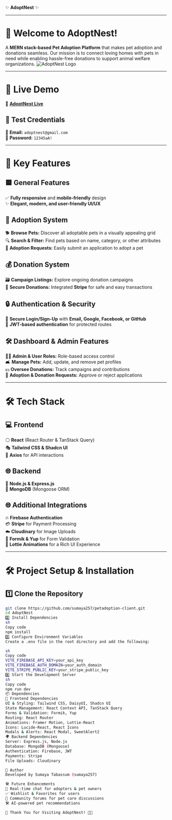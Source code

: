 ✨ **AdoptNest** ✨

---

# 🏡 **Welcome to AdoptNest!**
A **MERN stack-based Pet Adoption Platform** that makes pet adoption and donations seamless. Our mission is to connect loving homes with pets in need while enabling hassle-free donations to support animal welfare organizations.
<img src="https://i.ibb.co.com/QF8sGdpd/Screenshot-2025-02-05-141051.png" alt="AdoptNest Logo" style="max-width: 100%; height: auto;">

---

# 🚀 **Live Demo**
🔗 <a href="https://i.ibb.co.com/QF8sGdpd/Screenshot-2025-02-05-141051.png" target="_blank" rel="noopener noreferrer"><b>AdoptNest Live</b></a>


## 🎫 **Test Credentials**
📧 **Email:** `adoptnest@gmail.com`  
🔑 **Password:** `12345aA!`

---

# 🌟 **Key Features**

## 🟦 **General Features**
✅ **Fully responsive** and **mobile-friendly** design  
✨ **Elegant, modern, and user-friendly UI/UX**

## 🐾 **Adoption System**
🐕 **Browse Pets:** Discover all adoptable pets in a visually appealing grid  
🔍 **Search & Filter:** Find pets based on name, category, or other attributes  
📝 **Adoption Requests:** Easily submit an application to adopt a pet  

## 💰 **Donation System**
🗃️ **Campaign Listings:** Explore ongoing donation campaigns  
💎 **Secure Donations:** Integrated **Stripe** for safe and easy transactions  

## 🔒 **Authentication & Security**
🔑 **Secure Login/Sign-Up** with **Email, Google, Facebook, or GitHub**  
🔐 **JWT-based authentication** for protected routes  

## 🛠️ **Dashboard & Admin Features**
👨‍💼 **Admin & User Roles:** Role-based access control  
🛋️ **Manage Pets:** Add, update, and remove pet profiles  
💵 **Oversee Donations:** Track campaigns and contributions  
📩 **Adoption & Donation Requests:** Approve or reject applications  

---

# 🛠️ **Tech Stack**

## 💻 **Frontend**
⚪ **React** (React Router & TanStack Query)  
🎭 **Tailwind CSS & Shadcn UI**  
📼 **Axios** for API interactions  

## 🌐 **Backend**
🔵 **Node.js & Express.js**  
🌳 **MongoDB** (Mongoose ORM)  

## 🌐 **Additional Integrations**
🔥 **Firebase Authentication**  
💳 **Stripe** for Payment Processing  
☁️ **Cloudinary** for Image Uploads  
📄 **Formik & Yup** for Form Validation  
🎦 **Lottie Animations** for a Rich UI Experience  

---

# 🛠️ **Project Setup & Installation**

## 1️⃣ **Clone the Repository**
```sh
git clone https://github.com/sumaya257/petadoption-client.git
cd AdoptNest
2️⃣ Install Dependencies
sh
Copy code
npm install
3️⃣ Configure Environment Variables
Create a .env file in the root directory and add the following:

sh
Copy code
VITE_FIREBASE_API_KEY=your_api_key
VITE_FIREBASE_AUTH_DOMAIN=your_auth_domain
VITE_STRIPE_PUBLIC_KEY=your_stripe_public_key
4️⃣ Start the Development Server
sh
Copy code
npm run dev
📦 Dependencies
🎨 Frontend Dependencies
UI & Styling: Tailwind CSS, DaisyUI, Shadcn UI
State Management: React Context API, TanStack Query
Forms & Validation: Formik, Yup
Routing: React Router
Animations: Framer Motion, Lottie-React
Icons: Lucide-React, React Icons
Modals & Alerts: React Modal, SweetAlert2
🌍 Backend Dependencies
Server: Express.js, Node.js
Database: MongoDB (Mongoose)
Authentication: Firebase, JWT
Payments: Stripe
File Uploads: Cloudinary

👤 Author
Developed by Sumaya Tabassum (sumaya257)

🛠️ Future Enhancements
🔄 Real-time chat for adopters & pet owners
✅ Wishlist & Favorites for users
🏢 Community forums for pet care discussions
🛠️ AI-powered pet recommendations

🎉 Thank You for Visiting AdoptNest! 🐾🌟
